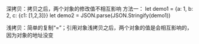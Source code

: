 深拷贝：拷贝之后，两个对象的修改值不相互影响
方法一：
let demo1 = {a: 1, b: 2, c: {c1: [1,2,3]}}
let demo2 = JSON.parse(JSON.Stringify(demo1))


浅拷贝：简单的复制“=”；引用对象浅拷贝之后，两个对象的值是会相互影响的，因为对象的地址没变